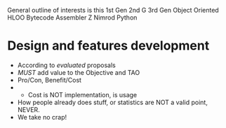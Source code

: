 General outline of interests is this
1st Gen		2nd G		3rd Gen		Object Oriented		HLOO
Bytecode	Assembler	Z			Nimrod				Python

# Design and features development
- According to _evaluated_ proposals
- *MUST* add value to the Objective and TAO
- Pro/Con, Benefit/Cost
- - Cost is NOT implementation, is usage
- How people already does stuff, or statistics are NOT a valid point, NEVER.
- We take no crap!